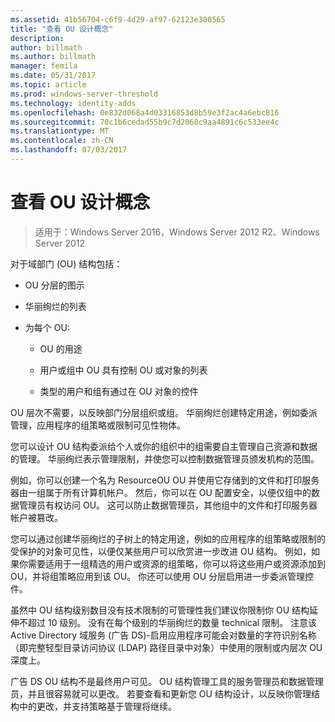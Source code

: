 ```yaml
---
ms.assetid: 41b56704-c6f9-4d29-af97-62123e300565
title: "查看 OU 设计概念"
description: 
author: billmath
ms.author: billmath
manager: femila
ms.date: 05/31/2017
ms.topic: article
ms.prod: windows-server-threshold
ms.technology: identity-adds
ms.openlocfilehash: 0e832d068a4d03316853d8b59e3f2ac4a6ebc816
ms.sourcegitcommit: 70c1b6cedad55b9c7d2068c9aa4891c6c533ee4c
ms.translationtype: MT
ms.contentlocale: zh-CN
ms.lasthandoff: 07/03/2017
---
```

# <a name="reviewing-ou-design-concepts"></a>查看 OU 设计概念

>适用于：Windows Server 2016，Windows Server 2012 R2、Windows Server 2012

对于域部门 (OU) 结构包括：  
  
-   OU 分层的图示  
  
-   华丽绚烂的列表  
  
-   为每个 OU:  
  
    -   OU 的用途  
  
    -   用户或组中 OU 具有控制 OU 或对象的列表  
  
    -   类型的用户和组有通过在 OU 对象的控件  
  
OU 层次不需要，以反映部门分层组织或组。 华丽绚烂创建特定用途，例如委派管理，应用程序的组策略或限制可见性物体。  
  
您可以设计 OU 结构委派给个人或你的组织中的组需要自主管理自己资源和数据的管理。 华丽绚烂表示管理限制，并使您可以控制数据管理员颁发机构的范围。  
  
例如，你可以创建一个名为 ResourceOU OU 并使用它存储到的文件和打印服务器由一组属于所有计算机帐户。 然后，你可以在 OU 配置安全，以便仅组中的数据管理员有权访问 OU。 这可以防止数据管理员，其他组中的文件和打印服务器帐户被篡改。  
  
您可以通过创建华丽绚烂的子树上的特定用途，例如的应用程序的组策略或限制的受保护的对象可见性，以便仅某些用户可以欣赏进一步改进 OU 结构。 例如，如果你需要适用于一组精选的用户或资源的组策略，你可以将这些用户或资源添加到 OU，并将组策略应用到该 OU。 你还可以使用 OU 分层启用进一步委派管理控件。  
  
虽然中 OU 结构级别数目没有技术限制的可管理性我们建议你限制你 OU 结构延伸不超过 10 级别。 没有在每个级别的华丽绚烂的数量 technical 限制。 注意该 Active Directory 域服务 (广告 DS)-启用应用程序可能会对数量的字符识别名称（即完整轻型目录访问协议 (LDAP) 路径目录中对象）中使用的限制或内层次 OU 深度上。  
  
广告 DS OU 结构不是最终用户可见。 OU 结构管理工具的服务管理员和数据管理员，并且很容易就可以更改。 若要查看和更新您 OU 结构设计，以反映你管理结构中的更改，并支持策略基于管理将继续。  
  


